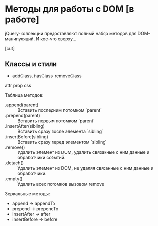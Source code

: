 # Методы для работы с DOM [в работе]

jQuery-коллекции предоставляют полный набор методов для DOM-манипуляций. И кое-что сверху...

[cut]

## Классы и стили

<ul>
<li>addClass, hasClass, removeClass</li>
</ul>

attr
prop
css

Таблица методов:



<dl>
<dt>.append(parent)</dt>
<dd>Вставить последним потомком `parent`</dd>
<dt>.prepend(parent)</dt>
<dd>Вставить первым потомком `parent`</dd>
<dt>.insertAfter(sibling)</dt>
<dd>Вставить сразу после элемента `sibling`</dd>
<dt>.insertBefore(sibling)</dt>
<dd>Вставить сразу перед элементом `sibling`</dd>
<dt>.remove()</dt>
<dd>Удалить элемент из DOM, удалить связанные с ним данные и обработчики событий.</dd>
<dt>.detach()</dt>
<dd>Удалить элемент из DOM, не удаляя связанные с ним данные и обработчики.</dd>
<dt>.empty()</dt>
<dd>Удалить всех потомков вызовом remove</dd>

</dl>

Зеркальные методы:
<ul>
<li>append -> appendTo</li>
<li>prepend -> prependTo</li>
<li>insertAfter -> after</li>
<li>insertBefore -> before</li>
</ul>

